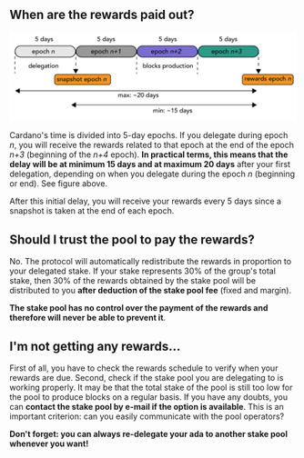 ## When are the rewards paid out? ##

<img src="./rewards_schedule.png"  title="rewards schedule" style="zoom:100%;" />

Cardano's time is divided into 5-day epochs. If you delegate during epoch *n*, you will receive the rewards related to that epoch at the end of the epoch  *n+3*  (beginning of the *n+4* epoch). **In practical terms, this means that the delay will be at minimum 15 days and at maximum 20 days** after your first delegation, depending on when you delegate during the epoch *n* (beginning or end). See figure above.

After this initial delay, you will receive your rewards every 5 days since a snapshot is taken at the end of each epoch.

## Should I trust the pool to pay the rewards? ##

No. The protocol will automatically redistribute the rewards in proportion to your delegated stake. If your stake represents 30% of the group's total stake, then 30% of the rewards obtained by the stake pool will be distributed to you **after deduction of the stake pool fee** (fixed and margin).

**The stake pool has no control over the payment of the rewards and therefore will never be able to prevent it**.

## I'm not getting any rewards... ##

First of all, you have to check the rewards schedule to verify when your rewards are due. Second, check if the stake pool you are delegating to is working properly. It may be that the total stake of the pool is still too low for the pool to produce blocks on a regular basis. If you have any doubts, you can **contact the stake pool by e-mail if the option is available**. This is an important criterion: can you easily communicate with the pool operators?

**Don't forget: you can always re-delegate your ada to another stake pool whenever you want!**